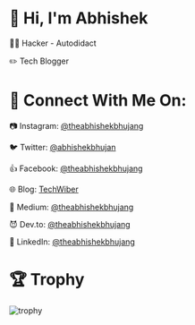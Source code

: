 # 👋 Hi, I'm Abhishek

<!--
**theabhishekbhujang/theabhishekbhujang** is a ✨ _special_ ✨ repository because its `README.md` (this file) appears on your GitHub profile.

Here are some ideas to get you started:

- 🔭 I’m currently working on ...
- 🌱 I’m currently learning ...
- 👯 I’m looking to collaborate on ...
- 🤔 I’m looking for help with ...
- 💬 Ask me about ...
- 📫 How to reach me: ...
- 😄 Pronouns: ...
- ⚡ Fun fact: ...
-->

👨‍💻 Hacker - Autodidact

:pencil2: Tech Blogger


# 🔎 Connect With Me On:

:camera: Instagram: [@theabhishekbhujang](https://instagram.com/theabhishekbhujang)

:bird: Twitter: [@abhishekbhujan](https://twitter.com/abhishekbhujan)

:+1: Facebook: [@theabhishekbhujang](https://facebook.com/theabhishekbhujang)

:globe_with_meridians: Blog: [TechWiber](https://techwiber.blogspot.com)

:pill: Medium: [@theabhishekbhujang](https://medium.com/@theabhishekbhujang)

:smiling_imp: Dev.to: [@theabhishekbhujang](https://dev.to/theabhishekbhujang)

:link: LinkedIn: [@theabhishekbhujang](https://linkedin.com/in/theabhishekbhujang)


# :trophy: Trophy

![trophy](https://github-profile-trophy.vercel.app/?username=theabhishekbhujang&theme=onedark)
